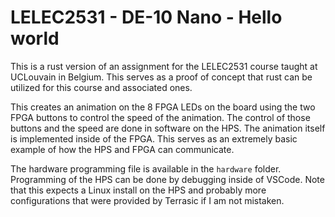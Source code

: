 # LELEC2531 - DE-10 Nano - Hello world

This is a rust version of an assignment for the LELEC2531 course taught at UCLouvain in Belgium.
This serves as a proof of concept that rust can be utilized for this course and associated ones.

This creates an animation on the 8 FPGA LEDs on the board using the two FPGA buttons to control the speed
of the animation. The control of those buttons and the speed are done in software on the HPS. The animation
itself is implemented inside of the FPGA. This serves as an extremely basic example of how the HPS and FPGA
can communicate.

The hardware programming file is available in the `hardware` folder. Programming of the HPS can be done by debugging inside
of VSCode. Note that this expects a Linux install on the HPS and probably more configurations that were provided by Terrasic
if I am not mistaken.
